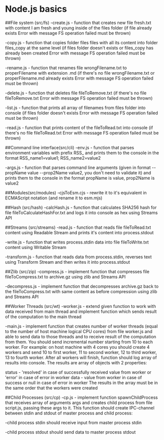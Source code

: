 # Node.js basics

##File system (src/fs)
-create.js - function that creates new file fresh.txt with content I am fresh and young inside of the files folder (if file already exists Error with message FS operation failed must be thrown)

-copy.js -  function that copies folder files files with all its content into folder files_copy at the same level (if files folder doesn't exists or files_copy has already been created Error with message FS operation failed must be thrown)

-rename.js - function that renames file wrongFilename.txt to properFilename with extension .md (if there's no file wrongFilename.txt or properFilename.md already exists Error with message FS operation failed must be thrown)

-delete.js - function that deletes file fileToRemove.txt (if there's no file fileToRemove.txt Error with message FS operation failed must be thrown)

-list.js -  function that prints all array of filenames from files folder into console (if files folder doesn't exists Error with message FS operation failed must be thrown)

-read.js -  function that prints content of the fileToRead.txt into console (if there's no file fileToRead.txt Error with message FS operation failed must be thrown)

##Command line interface(src/cli)
-env.js -  function that parses environment variables with prefix RSS_ and prints them to the console in the format RSS_name1=value1; RSS_name2=value2

-args.js - function that parses command line arguments (given in format --propName value --prop2Name value2, you don't need to validate it) and prints them to the console in the format propName is value, prop2Name is value2

##Modules(src/modules)
-cjsToEsm.cjs - rewrite it to it's equivalent in ECMAScript notation (and rename it to esm.mjs)

##Hash (src/hash)
-calcHash.js -  function that calculates SHA256 hash for file fileToCalculateHashFor.txt and logs it into console as hex using Streams API

##Streams (src/streams)
-read.js -  function that reads file fileToRead.txt content using Readable Stream and prints it's content into process.stdout

-write.js -  function that writes process.stdin data into file fileToWrite.txt content using Writable Stream

-transform.js -  function that reads data from process.stdin, reverses text using Transform Stream and then writes it into process.stdout

##Zlib (src/zip)
-compress.js - implement function that compresses file fileToCompress.txt to archive.gz using zlib and Streams API

-decompress.js - implement function that decompresses archive.gz back to the fileToCompress.txt with same content as before compression using zlib and Streams API

##Worker Threads (src/wt)
-worker.js - extend given function to work with data received from main thread and implement function which sends result of the computation to the main thread

-main.js - implement function that creates number of worker threads (equal to the number of host machine logical CPU cores) from file worker.js and able to send data to those threads and to receive result of the computation from them. You should send incremental number starting from 10 to each worker. For example: on host machine with 4 cores you should create 4 workers and send 10 to first worker, 11 to second worker, 12 to third worker, 13 to fourth worker. After all workers will finish, function should log array of results into console. The results are array of objects with 2 properties:

status - 'resolved' in case of successfully received value from worker or 'error' in case of error in worker
data - value from worker in case of success or null in case of error in worker
The results in the array must be in the same order that the workers were created

##Child Processes (src/cp)
-cp.js - implement function spawnChildProcess that receives array of arguments args and creates child process from file script.js, passing these args to it. This function should create IPC-channel between stdin and stdout of master process and child process:

-child process stdin should receive input from master process stdin

-child process stdout should send data to master process stdout